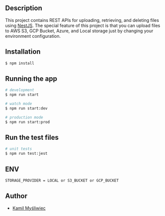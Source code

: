 ## Description

This project contains REST APIs for uploading, retrieving, and deleting files using [NestJS](https://github.com/nestjs/nest).
The special feature of this project is that you can upload files to AWS S3, GCP Bucket, Azure, and Local storage just by changing your environment configuration.

## Installation

```bash
$ npm install
```

## Running the app

```bash
# development
$ npm run start

# watch mode
$ npm run start:dev

# production mode
$ npm run start:prod
```

## Run the test files

```bash
# unit tests
$ npm run test:jest
```

## ENV

```bash
STORAGE_PROVIDER = LOCAL or S3_BUCKET or GCP_BUCKET
```

## Author

- [Kamil Myśliwiec](https://kamilmysliwiec.com)
